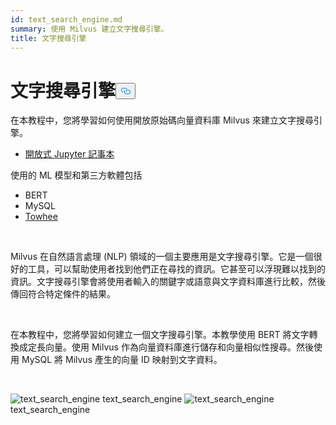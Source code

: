 ```yaml
---
id: text_search_engine.md
summary: 使用 Milvus 建立文字搜尋引擎。
title: 文字搜尋引擎
---
```

<h1 id="Text-Search-Engine" class="common-anchor-header">文字搜尋引擎<button data-href="#Text-Search-Engine" class="anchor-icon" translate="no">
      <svg translate="no"
        aria-hidden="true"
        focusable="false"
        height="20"
        version="1.1"
        viewBox="0 0 16 16"
        width="16"
      >
        <path
          fill="#0092E4"
          fill-rule="evenodd"
          d="M4 9h1v1H4c-1.5 0-3-1.69-3-3.5S2.55 3 4 3h4c1.45 0 3 1.69 3 3.5 0 1.41-.91 2.72-2 3.25V8.59c.58-.45 1-1.27 1-2.09C10 5.22 8.98 4 8 4H4c-.98 0-2 1.22-2 2.5S3 9 4 9zm9-3h-1v1h1c1 0 2 1.22 2 2.5S13.98 12 13 12H9c-.98 0-2-1.22-2-2.5 0-.83.42-1.64 1-2.09V6.25c-1.09.53-2 1.84-2 3.25C6 11.31 7.55 13 9 13h4c1.45 0 3-1.69 3-3.5S14.5 6 13 6z"
        ></path>
      </svg>
    </button></h1><p>在本教程中，您將學習如何使用開放原始碼向量資料庫 Milvus 來建立文字搜尋引擎。</p>
<ul>
<li><a href="https://github.com/towhee-io/examples/tree/main/nlp/text_search">開放式 Jupyter 記事本</a></li>
</ul>
<p>使用的 ML 模型和第三方軟體包括</p>
<ul>
<li>BERT</li>
<li>MySQL</li>
<li><a href="https://towhee.io/">Towhee</a></li>
</ul>
<p><br/></p>
<p>Milvus 在自然語言處理 (NLP) 領域的一個主要應用是文字搜尋引擎。它是一個很好的工具，可以幫助使用者找到他們正在尋找的資訊。它甚至可以浮現難以找到的資訊。文字搜尋引擎會將使用者輸入的關鍵字或語意與文字資料庫進行比較，然後傳回符合特定條件的結果。</p>
<p><br/></p>
<p>在本教程中，您將學習如何建立一個文字搜尋引擎。本教學使用 BERT 將文字轉換成定長向量。使用 Milvus 作為向量資料庫進行儲存和向量相似性搜尋。然後使用 MySQL 將 Milvus 產生的向量 ID 映射到文字資料。</p>
<p><br/></p>
<p>
  
   <span class="img-wrapper"> <img translate="no" src="/docs/v2.6.x/assets/text_search_engine.png" alt="text_search_engine" class="doc-image" id="text_search_engine" />
   </span> <span class="img-wrapper"> <span>text_search_engine</span> </span> <span class="img-wrapper"> <img translate="no" src="/docs/v2.6.x/assets/text_search_engine_demo.png" alt="text_search_engine" class="doc-image" id="text_search_engine" /><span>text_search_engine</span> </span></p>
